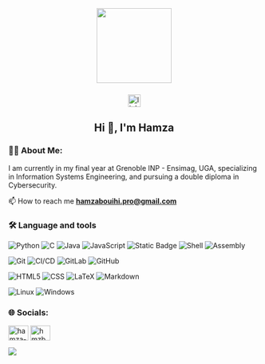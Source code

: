 <div align="center">
  <img height="150" src="https://media1.tenor.com/m/5ry-200hErMAAAAd/hacker-hacker-man.gif"  />
</div>

###

<div align="center">
  <div align="center">
  <a href="https://www.linkedin.com/in/hamza-bouihi/" target="_blank">
    <img src="https://img.shields.io/static/v1?message=LinkedIn&logo=linkedin&label=&color=0077B5&logoColor=white&labelColor=&style=for-the-badge" height="25" alt="linkedin logo" />
  </a>
</div>

</div>

<h2 align="center">Hi 👋, I'm Hamza</h2>

<h3 align="left">👩‍💻 About Me:</h3>

I am currently in my final year at Grenoble INP - Ensimag, UGA, specializing in Information Systems Engineering, and pursuing a double diploma in Cybersecurity.

📫 How to reach me **hamzabouihi.pro@gmail.com**
###

<h3 align="left">🛠 Language and tools</h3>

![Python](https://img.shields.io/badge/python-3670A0?style=for-the-badge&logo=python&logoColor=ffdd54)
![C](https://img.shields.io/badge/c-%2300599C.svg?style=for-the-badge&logo=c&logoColor=white)
![Java](https://img.shields.io/badge/java-%23ED8B00.svg?style=for-the-badge&logo=openjdk&logoColor=white) 
![JavaScript](https://img.shields.io/badge/javascript-%23323330.svg?style=for-the-badge&logo=javascript&logoColor=%23F7DF1E)
![Static Badge](https://img.shields.io/badge/React-0098cd?style=for-the-badge&logo=react)
![Shell](https://img.shields.io/badge/shell-%23121011.svg?style=for-the-badge&logo=gnu-bash&logoColor=white)
![Assembly](https://img.shields.io/badge/assembly-%23000000.svg?style=for-the-badge&logo=assemblyscript&logoColor=white) 

![Git](https://img.shields.io/badge/git-%23F05033.svg?style=for-the-badge&logo=git&logoColor=white) 
![CI/CD](https://img.shields.io/badge/CI/CD-2EB67B?style=for-the-badge&logo=ci&logoColor=white)
![GitLab](https://img.shields.io/badge/gitlab-%23181717.svg?style=for-the-badge&logo=gitlab&logoColor=white)
![GitHub](https://img.shields.io/badge/github-%23121011.svg?style=for-the-badge&logo=github&logoColor=white) 


![HTML5](https://img.shields.io/badge/html5-%23E34F26.svg?style=for-the-badge&logo=html5&logoColor=white) 
![CSS](https://img.shields.io/badge/CSS-1572B6?style=for-the-badge&logo=css3&logoColor=white)
![LaTeX](https://img.shields.io/badge/latex-%23008080.svg?style=for-the-badge&logo=latex&logoColor=white) 
![Markdown](https://img.shields.io/badge/markdown-%23000000.svg?style=for-the-badge&logo=markdown&logoColor=white) 

![Linux](https://img.shields.io/badge/Linux-FCC624?style=for-the-badge&logo=linux&logoColor=black)
![Windows](https://img.shields.io/badge/Windows-0078D6?style=for-the-badge&logo=windows&logoColor=white)

###

<h3 align="left">🌐 Socials:</h3>
<p align="left">
<a href="https://linkedin.com/in/hamza-bouihi" target="blank"><img align="center" src="https://raw.githubusercontent.com/rahuldkjain/github-profile-readme-generator/master/src/images/icons/Social/linked-in-alt.svg" alt="hamza-bouihi" height="30" width="40" /></a>
<a href="https://www.hackerrank.com/hmzbhi" target="blank"><img align="center" src="https://raw.githubusercontent.com/rahuldkjain/github-profile-readme-generator/master/src/images/icons/Social/hackerrank.svg" alt="hmzbhi" height="30" width="40" /></a>

[![](https://visitcount.itsvg.in/api?id=hmzbhi10&icon=12&color=1)](https://visitcount.itsvg.in)
